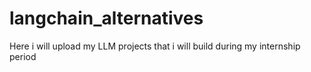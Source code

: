 # langchain_alternatives
Here i will upload my LLM projects that i will build during my internship period

